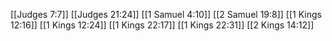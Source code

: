 [[Judges 7:7]]
[[Judges 21:24]]
[[1 Samuel 4:10]]
[[2 Samuel 19:8]]
[[1 Kings 12:16]]
[[1 Kings 12:24]]
[[1 Kings 22:17]]
[[1 Kings 22:31]]
[[2 Kings 14:12]]
